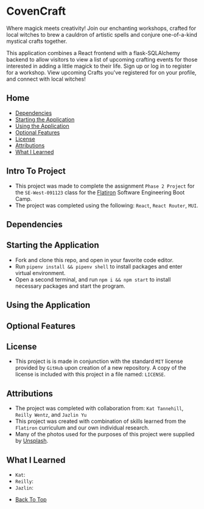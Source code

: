 # CovenCraft

Where magick meets creativity! Join our enchanting workshops, crafted for local witches to brew a cauldron of artistic spells and conjure one-of-a-kind mystical crafts together.

This application combines a React frontend with a flask-SQLAlchemy backend to allow visitors to view a list of upcoming crafting events for those interested in adding a little magick to their life. Sign up or log in to register for a workshop. View upcoming Crafts you've registered for on your profile, and connect with local witches!

## Home

- [Dependencies](#dependencies)
- [Starting the Application](#starting-the-application)
- [Using the Application](#using-the-application)
- [Optional Features](#optional-features)
- [License](#license)
- [Attributions](#attributions)
- [What I Learned](#what-i-learned)

## Intro To Project

- This project was made to complete the assignment `Phase 2 Project` for the `SE-West-091123` class for the [Flatiron](https://flatironschool.com/) Software Engineering Boot Camp.
- The project was completed using the following: `React`, `React Router`, `MUI`.

## Dependencies



## Starting the Application

- Fork and clone this repo, and open in your favorite code editor.
- Run `pipenv install && pipenv shell` to install packages and enter virtual environment.
- Open a second terminal, and run `npm i && npm start` to install necessary packages and start the program.

## Using the Application



## Optional Features



## License

- This project is is made in conjunction with the standard `MIT` license provided by `GitHub` upon creation of a new repository. A copy of the license is included with this project in a file named: `LICENSE`.

## Attributions

- The project was completed with collaboration from: `Kat Tannehill`, `Reilly Wentz`, and `Jazlin Yu`
- This project was created with combination of skills learned from the `Flatiron` curriculum and our own individual research.
- Many of the photos used for the purposes of this project were supplied by [Unsplash](https://unsplash.com/).

## What I Learned

- `Kat`: 
- `Reilly`: 
- `Jazlin`: 

* [Back To Top](#home)
